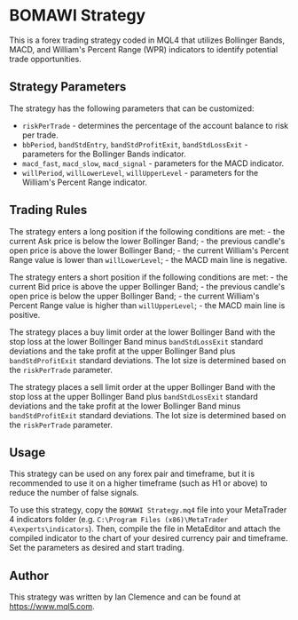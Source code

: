# BOMAWI Strategy

This is a forex trading strategy coded in MQL4 that utilizes Bollinger
Bands, MACD, and William's Percent Range (WPR) indicators to identify
potential trade opportunities.

## Strategy Parameters

The strategy has the following parameters that can be customized:

-   `riskPerTrade` - determines the percentage of the account balance to
    risk per trade.
-   `bbPeriod`, `bandStdEntry`, `bandStdProfitExit`, `bandStdLossExit` -
    parameters for the Bollinger Bands indicator.
-   `macd_fast`, `macd_slow`, `macd_signal` - parameters for the MACD
    indicator.
-   `willPeriod`, `willLowerLevel`, `willUpperLevel` - parameters for
    the William's Percent Range indicator.

## Trading Rules

The strategy enters a long position if the following conditions are
met: - the current Ask price is below the lower Bollinger Band; - the
previous candle's open price is above the lower Bollinger Band; - the
current William's Percent Range value is lower than `willLowerLevel`; -
the MACD main line is negative.

The strategy enters a short position if the following conditions are
met: - the current Bid price is above the upper Bollinger Band; - the
previous candle's open price is below the upper Bollinger Band; - the
current William's Percent Range value is higher than `willUpperLevel`; -
the MACD main line is positive.

The strategy places a buy limit order at the lower Bollinger Band with
the stop loss at the lower Bollinger Band minus `bandStdLossExit`
standard deviations and the take profit at the upper Bollinger Band plus
`bandStdProfitExit` standard deviations. The lot size is determined
based on the `riskPerTrade` parameter.

The strategy places a sell limit order at the upper Bollinger Band with
the stop loss at the upper Bollinger Band plus `bandStdLossExit`
standard deviations and the take profit at the lower Bollinger Band
minus `bandStdProfitExit` standard deviations. The lot size is
determined based on the `riskPerTrade` parameter.

## Usage

This strategy can be used on any forex pair and timeframe, but it is
recommended to use it on a higher timeframe (such as H1 or above) to
reduce the number of false signals.

To use this strategy, copy the `BOMAWI Strategy.mq4` file into your
MetaTrader 4 indicators folder
(e.g. `C:\Program Files (x86)\MetaTrader 4\experts\indicators`). Then,
compile the file in MetaEditor and attach the compiled indicator to the
chart of your desired currency pair and timeframe. Set the parameters as
desired and start trading.

## Author

This strategy was written by Ian Clemence and can be found at
https://www.mql5.com.
